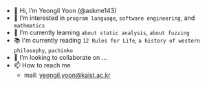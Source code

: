 - 👋 Hi, I’m Yeongil Yoon (@askme143)
- 👀 I’m interested in `program language`, `software engineering`, and `mathmatics`
- 🌱 I’m currently learning `about static analysis`, `about fuzzing`
- 📚 I'm currently reading `12 Rules for Life`, `a history of western philosophy`, `pachinko`
- 💞️ I’m looking to collaborate on ...
- 📫 How to reach me
  - mail: yeongil.yoon@kaist.ac.kr

<!---
askme143/askme143 is a ✨ special ✨ repository because its `README.md` (this file) appears on your GitHub profile.
You can click the Preview link to take a look at your changes.
--->
